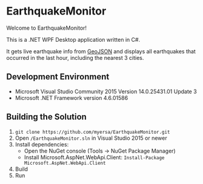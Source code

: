 ﻿# EarthquakeMonitor

Welcome to EarthquakeMonitor!

This is a .NET WPF Desktop application written in C#.

It gets live earthquake info from [GeoJSON](http://earthquake.usgs.gov/earthquakes/feed/v1.0/geojson.php)
and displays all earthquakes that occurred in the last hour, including the nearest 3 cities.

## Development Environment

* Microsoft Visual Studio Community 2015 Version 14.0.25431.01 Update 3
* Microsoft .NET Framework version 4.6.01586

## Building the Solution

1. `git clone https://github.com/myersa/EarthquakeMonitor.git`
1. Open `/EarthquakeMonitor.sln` in Visual Studio 2015 or newer
1. Install dependencies: 
    * Open the NuGet console (Tools -> NuGet Package Manager)
    * Install Microsoft.AspNet.WebApi.Client: `Install-Package Microsoft.AspNet.WebApi.Client`
1. Build
1. Run
